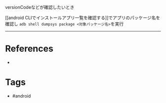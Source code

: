 versionCodeなどが確認したいとき

[[android CLIでインストールアプリ一覧を確認する]]でアプリのパッケージ名を確認し
`adb shell dumpsys package <対象パッケージ名>`を実行

---
# References
- 

# Tags
- #android 

















